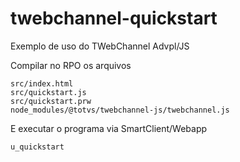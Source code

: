 # twebchannel-quickstart

Exemplo de uso do TWebChannel Advpl/JS

Compilar no RPO os arquivos

```
src/index.html
src/quickstart.js
src/quickstart.prw
node_modules/@totvs/twebchannel-js/twebchannel.js
```
E executar o programa via SmartClient/Webapp 

```
u_quickstart
```

